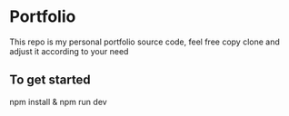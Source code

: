 # Portfolio 

This repo is my personal portfolio source code, feel free copy clone and adjust it according to your need

## To get started 
npm install
& npm run dev